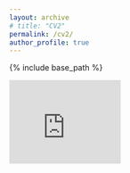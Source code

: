 ```yaml
---
layout: archive
# title: "CV2"
permalink: /cv2/
author_profile: true
---
```



{% include base_path %}

<embed src="https://yanxiang-yang.github.io/files/yanxiang.pdf" type="application/pdf" width="200px" height="150px" />


